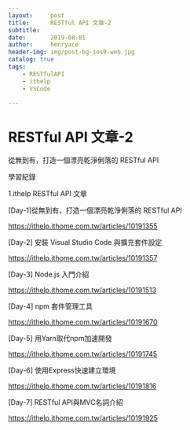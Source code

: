 ```yaml
---
layout:     post
title:      RESTful API 文章-2
subtitle:   
date:       2019-08-01
author:     henryace
header-img: img/post-bg-ios9-web.jpg
catalog: true
tags:
    - RESTfulAPI 
    - ithelp
    - VSCode

---
```

# RESTful API 文章-2

從無到有，打造一個漂亮乾淨俐落的 RESTful API 

學習紀錄

1.ithelp RESTful API 文章

[Day-1]從無到有，打造一個漂亮乾淨俐落的 RESTful API

<https://ithelp.ithome.com.tw/articles/10191355>

[Day-2] 安裝 Visual Studio Code 與擴充套件設定

<https://ithelp.ithome.com.tw/articles/10191357>

[Day-3] Node.js 入門介紹

<https://ithelp.ithome.com.tw/articles/10191513>

[Day-4] npm 套件管理工具

<https://ithelp.ithome.com.tw/articles/10191670>

[Day-5] 用Yarn取代npm加速開發

<https://ithelp.ithome.com.tw/articles/10191745>

[Day-6] 使用Express快速建立環境

<https://ithelp.ithome.com.tw/articles/10191816>

[Day-7] RESTful API與MVC名詞介紹

<https://ithelp.ithome.com.tw/articles/10191925>

